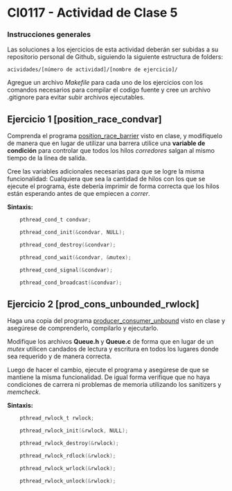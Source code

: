
# CI0117 - Actividad de Clase 5

### Instrucciones generales

Las soluciones a los ejercicios de esta actividad deberán ser subidas a su repositorio personal de Github, siguiendo la siguiente estructura de folders:

```
acividades/[número de actividad]/[nombre de ejercicio]/
```
Agregue un archivo *Makefile* para cada uno de los ejercicios con los comandos necesarios para compilar el codigo fuente y cree un archivo .gitignore para evitar subir archivos ejecutables.

## Ejercicio 1 [position_race_condvar]

Comprenda el programa [position_race_barrier](https://github.com/jocan3/CI0117-2022-S1/tree/main/ejemplos/11_pthreads/position_race_barrier) visto en clase, y modifíquelo de manera que en lugar de utilizar una barrera utilice una **variable de condición** para controlar que todos los hilos *corredores* salgan al mismo tiempo de la línea de salida.

Cree las variables adicionales necesarias para que se logre la misma funcionalidad: Cualquiera que sea la cantidad de hilos con los que se ejecute el programa, éste debería imprimir de forma correcta que los hilos están esperando antes de que empiecen a *correr*.

**Sintaxis:**

```c
    pthread_cond_t condvar;
```
```c
    pthread_cond_init(&condvar, NULL);
```
```c
    pthread_cond_destroy(&condvar);
```
```c
    pthread_cond_wait(&condvar, &mutex);
```
```c
    pthread_cond_signal(&condvar);
```
```c
    pthread_cond_broadcast(&condvar);
```

## Ejercicio 2 [prod_cons_unbounded_rwlock]

Haga una copia del programa [producer_consumer_unbound](https://github.com/jocan3/CI0117-2022-S1/tree/main/ejemplos/10_pthreads/producer_consumer_unbound) visto en clase y asegúrese de comprenderlo, compilarlo y ejecutarlo. 

Modifique los archivos **Queue.h** y **Queue.c** de forma que en lugar de un *mutex* utilicen candados de lectura y escritura en todos los lugares donde sea requerido y de manera correcta.

Luego de hacer el cambio, ejecute el programa y asegúrese de que se mantiene la misma funcionalidad. De igual forma verifique que no haya condiciones de carrera ni problemas de memoria utilizando los sanitizers y *memcheck*.

**Sintaxis:**

```c
    pthread_rwlock_t rwlock;
```
```c
    pthread_rwlock_init(&rwlock, NULL);
```
```c
    pthread_rwlock_destroy(&rwlock);
```
```c
    pthread_rwlock_rdlock(&rwlock);
```
```c
    pthread_rwlock_wrlock(&rwlock);
```
```c
    pthread_rwlock_unlock(&rwlock);
```
